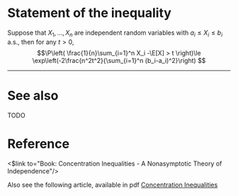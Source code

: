 # Statement of the inequality

Suppose that $X_1,\dots,X_n$ are independent random variables with  $a_i\le X_i\le b_i$ a.s., then for any $t>0$,
$$\P\left( \frac{1}{n}\sum_{i=1}^n X_i -\E[X] > t \right)\le \exp\left(-2\frac{n^2t^2}{\sum_{i=1}^n (b_i-a_i)^2}\right) $$

---
# See also 
 TODO

# Reference 

<$link to="Book: Concentration Inequalities - A Nonasymptotic Theory of Independence"/>

Also see the following article, available in pdf [Concentration Inequalities](http://www.econ.upf.edu/~lugosi/mlss_conc.pdf)